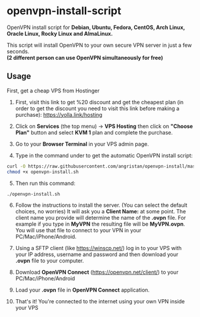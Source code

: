# openvpn-install-script

OpenVPN install script for **Debian, Ubuntu, Fedora, CentOS, Arch Linux, Oracle Linux, Rocky Linux and AlmaLinux.**

This script will install OpenVPN to your own secure VPN server in just a few seconds.<br/>
**(2 different person can use OpenVPN **simultaneously** for free)**

## Usage

First, get a cheap VPS from Hostinger

 1. First, visit this link to get %20 discount and get the cheapest plan (in order to get the discount you need to visit this link before making a purchase):
    <a href="https://yolla.link/hosting" target="_blank">https://yolla.link/hosting</a>
    
3. Click on **Services** (the top menu) -> **VPS Hosting** then click on **"Choose Plan"** button and select **KVM 1** plan and complete the purchase.
4. Go to your **Browser Terminal** in your VPS admin page.
5. Type in the command under to get the automatic OpenVPN install script:
   
```bash
curl -O https://raw.githubusercontent.com/angristan/openvpn-install/master/openvpn-install.sh
chmod +x openvpn-install.sh
```

5. Then run this command:

```sh
./openvpn-install.sh
```
6. Follow the instructions to install the server. (You can select the default choices, no worries) It will ask you a **Client Name:** at some point. The client name you provide will determine the name of the **.ovpn** file. For example if you type in **MyVPN** the resulting file will be **MyVPN.ovpn**. You will use that file to connect to your VPN in your PC/Mac/iPhone/Android.

7. Using a SFTP client (like https://winscp.net/) log in to your VPS with your IP address, username and password and then download your **.ovpn** file to your computer.
8. Download **OpenVPN Connect** (https://openvpn.net/client/) to your PC/Mac/iPhone/Android
9. Load your **.ovpn** file in **OpenVPN Connect** application.
10. That's it! You're connected to the internet using your own VPN inside your VPS

